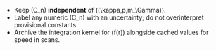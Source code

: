 * Keep (C_n) **independent** of ((\kappa,p,m_\Gamma)).
* Label any numeric (C_n) with an uncertainty; do not overinterpret provisional constants.
* Archive the integration kernel for (f(r)) alongside cached values for speed in scans.